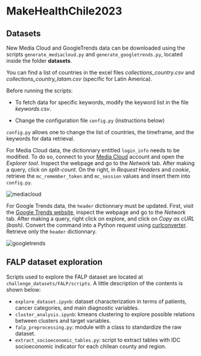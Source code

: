 # MakeHealthChile2023

## Datasets

New Media Cloud and GoogleTrends data can be downloaded using the scripts ```generate_mediacloud.py``` and ```generate_googletrends.py```, located inside the folder **datasets**.

You can find a list of countries in the excel files *collections_country.csv* and *collections_country_latam.csv* (specific for Latin America).

Before running the scripts:

- To fetch data for specific keywords, modify the keyword list in the file *keywords.csv*.

- Change the configuration file ```config.py``` (instructions below)

```config.py``` allows one to change the list of countries, the timeframe, and the keywords for data retrieval.

For Media Cloud data, the dictionnary entitled ```login_info``` needs to be modified. To do so, connect to your [Media Cloud](https://mediacloud.org/) account and open the *Explorer tool*. Inspect the webpage and go to the *Network* tab. After making a query, click on *split-count*. On the right, in *Request Headers* and *cookie*, retrieve the ```mc_remember_token``` and ```mc_session``` values and insert them into ```config.py```.

![mediacloud](https://raw.githubusercontent.com/covasquezv/MakeHealthChile2023/master/images/mediacloud.png)

For Google Trends data, the ```header``` dictionnary must be updated. First, visit the [Google Trends website](https://trends.google.com/trends/?geo=US), inspect the webpage and go to the *Network* tab. After making a query, right click on explore, and click on *Copy as cURL (bash)*. Convert the command into a Python request using [curlconverter](https://curlconverter.com/). Retrieve only the ```header``` dictionnary.

![googletrends](https://raw.githubusercontent.com/covasquezv/MakeHealthChile2023/master/images/ggtrends.png)

## FALP dataset exploration

Scripts used to explore the FALP dataset are located at ``challenge_datasets/FALP/scripts``. A little description of the contents is shown below:

- ``explore_dataset.ipynb``: dataset characterization in terms of patients, cancer categories, and main diagnostic variables.
- ``cluster_analysis.ipynb``: kmeans clustering to explore possible relations between clusters and target variables.
- ``falp_preprocessing.py``: module with a class to standardize the raw dataset.
- ``extract_socioeconomic_tables.py``: script to extract tables with IDC socioeconomic indicator for each chilean county and region.
